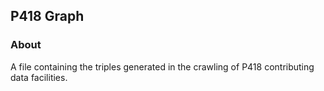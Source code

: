 ## P418 Graph

### About
A file containing the triples generated in the crawling of P418
contributing data facilities.